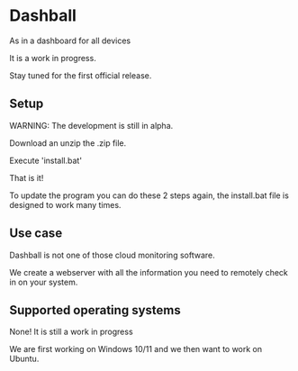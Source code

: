# Dashball
As in a dashboard for all devices

It is a work in progress.

Stay tuned for the first official release.
## Setup
WARNING: The development is still in alpha. 

Download an unzip the .zip file.

Execute 'install.bat'

That is it!

To update the program you can do these 2 steps again, the install.bat file is designed to work many times.

## Use case
Dashball is not one of those cloud monitoring software. 

We create a webserver with all the information you need to remotely check in on your system.
## Supported operating systems
None! It is still a work in progress

We are first working on Windows 10/11 and we then want to work on Ubuntu.

